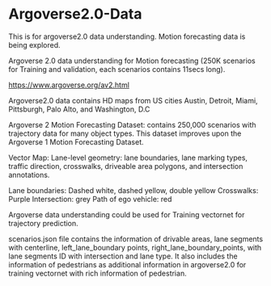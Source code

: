 # Argoverse2.0-Data
This is for argoverse2.0 data understanding. Motion forecasting data is being explored.

Argoverse 2.0 data understanding for Motion forecasting (250K scenarios for Training and validation, each scenarios contains 11secs long).

https://www.argoverse.org/av2.html

Argoverse2.0 data contains HD maps from US cities Austin, Detroit, Miami, Pittsburgh, Palo Alto, and Washington, D.C

Argoverse 2 Motion Forecasting Dataset: contains 250,000 scenarios with trajectory data for many object types. This dataset improves upon the Argoverse 1 Motion Forecasting Dataset.

Vector Map: Lane-level geometry: lane boundaries, lane marking types, traffic direction, crosswalks, driveable area polygons, and intersection annotations.

Lane boundaries: Dashed white, dashed yellow, double yellow Crosswalks: Purple Intersection: grey Path of ego vehicle: red

Argoverse data understanding could be used for Training vectornet for trajectory prediction.

scenarios.json file contains the information of drivable areas, lane segments with centerline, left_lane_boundary points, right_lane_boundary_points, with lane segments ID with intersection and lane type. It also includes the information of pedestrians as additional information in argoverse2.0 for training vectornet with rich information of pedestrian. 




